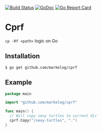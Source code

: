 [![Build Status](https://travis-ci.org/markelog/cprf.svg)](https://travis-ci.org/markelog/cprf) [![GoDoc](https://godoc.org/github.com/markelog/cprf?status.svg)](https://godoc.org/github.com/markelog/cprf) [![Go Report Card](https://goreportcard.com/badge/github.com/markelog/cprf)](https://goreportcard.com/report/github.com/markelog/cprf)

# Cprf

`cp -Rf <path>` logic on Go

## Installation

```
$ go get github.com/markelog/cprf
```

## Example

```go
package main

import "github.com/markelog/cprf"

func main() {
  // Will copy sexy turtles to current dir
  cprf.Copy("/sexy-turtles", ".")
}
```
